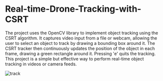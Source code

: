 # Real-time-Drone-Tracking-with-CSRT


The project uses the OpenCV library to implement object tracking using the CSRT algorithm. It captures video input from a file or webcam, allowing the user to select an object to track by drawing a bounding box around it. The CSRT tracker then continuously updates the position of the object in each frame, drawing a green rectangle around it. Pressing 'e' quits the tracking. This project is a simple but effective way to perform real-time object tracking in videos or camera feeds.

![track](https://github.com/pratz222/Real-time-Drone-Tracking-with-CSRT/assets/53640877/6fda7c1a-a76d-4542-993e-832275e49a77)
